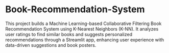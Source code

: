 # Book-Recommendation-System
 This project builds a Machine Learning-based Collaborative Filtering Book Recommendation System using K-Nearest Neighbors (K-NN). It analyzes user ratings to find similar books and suggests personalized recommendations through a Streamlit app, enhancing user experience with data-driven suggestions and book posters.
